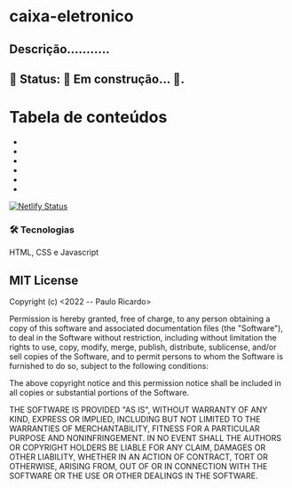# caixa-eletronico

<h2>Descrição...........</h2>

<h2>🚧 Status:  🚀 Em construção...  🚧.</h2>
 
Tabela de conteúdos
=================
<!--ts-->
   * 
   * 
   * 
   * 
   * 
   * 
<!--te-->

[![Netlify Status](https://api.netlify.com/api/v1/badges/bdf1eddc-4978-40d4-adf0-7def1cec9a18/deploy-status)](https://app.netlify.com/sites/caixa24horas/deploys)

### 🛠 Tecnologias
HTML, CSS e Javascript


<h2>MIT License</h2>
Copyright (c) <2022 -- Paulo Ricardo>

Permission is hereby granted, free of charge, to any person obtaining a copy
of this software and associated documentation files (the "Software"), to deal
in the Software without restriction, including without limitation the rights
to use, copy, modify, merge, publish, distribute, sublicense, and/or sell
copies of the Software, and to permit persons to whom the Software is
furnished to do so, subject to the following conditions:

The above copyright notice and this permission notice shall be included in all
copies or substantial portions of the Software.

THE SOFTWARE IS PROVIDED "AS IS", WITHOUT WARRANTY OF ANY KIND, EXPRESS OR
IMPLIED, INCLUDING BUT NOT LIMITED TO THE WARRANTIES OF MERCHANTABILITY,
FITNESS FOR A PARTICULAR PURPOSE AND NONINFRINGEMENT. IN NO EVENT SHALL THE
AUTHORS OR COPYRIGHT HOLDERS BE LIABLE FOR ANY CLAIM, DAMAGES OR OTHER
LIABILITY, WHETHER IN AN ACTION OF CONTRACT, TORT OR OTHERWISE, ARISING FROM,
OUT OF OR IN CONNECTION WITH THE SOFTWARE OR THE USE OR OTHER DEALINGS IN THE
SOFTWARE.
